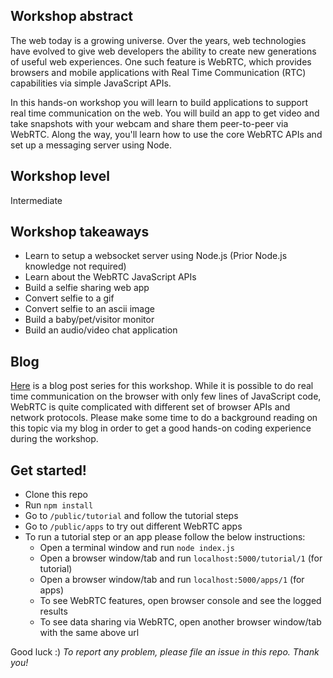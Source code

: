 ## Workshop abstract
The web today is a growing universe. Over the years, web technologies have evolved to give web developers the ability to create new generations of useful web experiences. One such feature is WebRTC, which provides browsers and mobile applications with Real Time Communication (RTC) capabilities via simple JavaScript APIs.

In this hands-on workshop you will learn to build applications to support real time communication on the web. You will build an app to get video and take snapshots with your webcam and share them peer-to-peer via WebRTC. Along the way, you'll learn how to use the core WebRTC APIs and set up a messaging server using Node.

## Workshop level
Intermediate

## Workshop takeaways
- Learn to setup a websocket server using Node.js (Prior Node.js knowledge not required)
- Learn about the WebRTC JavaScript APIs
- Build a selfie sharing web app
- Convert selfie to a gif
- Convert selfie to an ascii image
- Build a baby/pet/visitor monitor
- Build an audio/video chat application

## Blog

[Here](https://princiya777.wordpress.com/category/websc/) is a blog post series for this workshop. While it is possible to do real time communication on the browser with only few lines of JavaScript code, WebRTC is quite complicated with different set of browser APIs and network protocols. Please make some time to do a background reading on this topic via my blog in order to get a good hands-on coding experience during the workshop.

## Get started!

- Clone this repo
- Run `npm install`
- Go to `/public/tutorial` and follow the tutorial steps
- Go to `/public/apps` to try out different WebRTC apps
- To run a tutorial step or an app please follow the below instructions:
  - Open a terminal window and run `node index.js`
  - Open a browser window/tab and run `localhost:5000/tutorial/1` (for tutorial)
  - Open a browser window/tab and run `localhost:5000/apps/1` (for apps)
  - To see WebRTC features, open browser console and see the logged results
  - To see data sharing via WebRTC, open another browser window/tab with the same above url

Good luck :)
_To report any problem, please file an issue in this repo. Thank you!_
